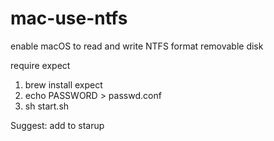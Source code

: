 # mac-use-ntfs
enable macOS to read and write NTFS format removable disk

require  expect


1.  brew install expect
2.  echo PASSWORD > passwd.conf 
3.  sh start.sh


Suggest: add to starup
